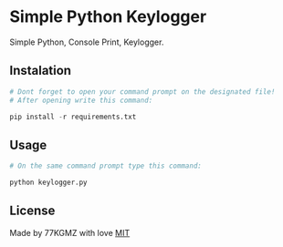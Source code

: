 # Simple Python Keylogger
Simple Python, Console Print, Keylogger.

## Instalation
```python
# Dont forget to open your command prompt on the designated file!
# After opening write this command:

pip install -r requirements.txt
```
## Usage
```python
# On the same command prompt type this command:

python keylogger.py
```

## License
Made by 77KGMZ with love
[MIT](https://choosealicense.com/licenses/mit/)
